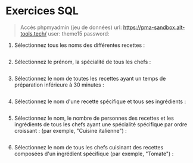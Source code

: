 
# Exercices SQL

> Accès phpmyadmin (jeu de données)
> url: https://pma-sandbox.alt-tools.tech/
> user: theme15
> password: 


1. Sélectionnez tous les noms des différentes recettes :

```sql

```

2. Sélectionnez le prénom, la spécialité de tous les chefs :

```sql

```

3. Sélectionnez le nom de toutes les recettes ayant un temps de préparation inférieure à 30 minutes :

```sql

```

4. Sélectionnez le nom d'une recette spécifique et tous ses ingrédients :

```sql

```

5. Sélectionnez le nom, le nombre de personnes des recettes et les ingrédients de tous les chefs ayant une spécialité spécifique par ordre croissant : (par exemple, "Cuisine italienne") :

```sql

```

6. Sélectionnez le nom de tous les chefs cuisinant des recettes composées d'un ingrédient spécifique (par exemple, "Tomate") :

```sql

```
